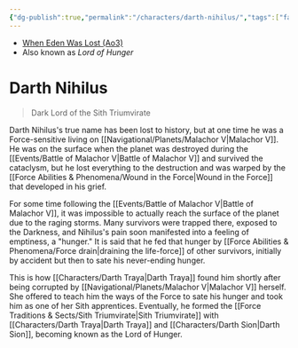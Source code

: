 ```yaml
---
{"dg-publish":true,"permalink":"/characters/darth-nihilus/","tags":["fallenjedi","sith","forcesensitive","sithtrio"]}
---
```


- [When Eden Was Lost (Ao3)](https://archiveofourown.org/works/19334440/chapters/45992584)
- Also known as *Lord of Hunger*
# Darth Nihilus
>Dark Lord of the Sith Triumvirate

Darth Nihilus's true name has been lost to history, but at one time he was a Force-sensitive living on [[Navigational/Planets/Malachor V\|Malachor V]]. He was on the surface when the planet was destroyed during the [[Events/Battle of Malachor V\|Battle of Malachor V]] and survived the cataclysm, but he lost everything to the destruction and was warped by the [[Force Abilities & Phenomena/Wound in the Force\|Wound in the Force]] that developed in his grief. 

For some time following the [[Events/Battle of Malachor V\|Battle of Malachor V]], it was impossible to actually reach the surface of the planet due to the raging storms. Many survivors were trapped there, exposed to the Darkness, and Nihilus's pain soon manifested into a feeling of emptiness, a "hunger." It is said that he fed that hunger by [[Force Abilities & Phenomena/Force drain\|draining the life-force]] of other survivors, initially by accident but then to sate his never-ending hunger. 

This is how [[Characters/Darth Traya\|Darth Traya]] found him shortly after being corrupted by [[Navigational/Planets/Malachor V\|Malachor V]] herself. She offered to teach him the ways of the Force to sate his hunger and took him as one of her Sith apprentices. Eventually, he formed the [[Force Traditions & Sects/Sith Triumvirate\|Sith Triumvirate]] with [[Characters/Darth Traya\|Darth Traya]] and [[Characters/Darth Sion\|Darth Sion]], becoming known as the Lord of Hunger. 